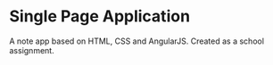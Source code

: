 # Single Page Application
A note app based on HTML, CSS and AngularJS. Created as a school assignment.
